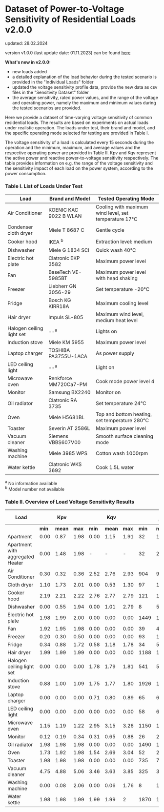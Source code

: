 # Dataset of Power-to-Voltage Sensitivity of Residential Loads v2.0.0
updated: 28.02.2024

version v1.0.0 (last update date: 01.11.2023) can be found [here](https://github.com/QiucenTao/Voltage-sensitivity-of-residential-loads/tree/branch-v1.0.0)

**What's new in v2.0.0:**
* new loads added
* a detailed explanation of the load behavior during the tested scenario is provided in the "Individual Loads" folder   
* updated the voltage sensitivity profile data, provide the new data as csv files in the "Sensitivity Dataset" folder
* the average sensitivity, rated power values, and the range of the voltage and operating power, namely the maximum and minimum values during the tested scenarios are provided.

Here we provide a dataset of time-varying voltage sensitivity of common residential loads. The results are based on experiments on actual loads under realistic operation. The loads under test, their brand and model, and the specific operating mode selected for testing are provided in Table I. 

The voltage sensitivity of a load is calculated every 15 seconds during the operation and the minimum, maximum, and average values and the respective operating power are provided in Table II. Kpv and Kqv represent the active power and reactive power-to-voltage sensitivity respectively. The table provides information on e.g. the range of the voltage sensitivity and the sensitivity impact of each load on the power system, according to the power consumption.



### Table I. List of Loads Under Test
| Load                   | Brand and Model       | Tested Operating Mode                                | 
|------------------------|------------------------|------------------------------------------------------|
| Air Conditioner        | KOENIC KAC 9022 B WLAN | Cooling with maximum wind level, set temperature 17°C|
| Condenser cloth dryer  | Miele T 8687 C         | Gentle cycle                                         |
| Cooker hood            | IKEA <sup>b</sup>      | Extraction level: medium                             |
| Dishwasher             | Miele G 1834 SCI       | Quick wash 40°C                                      |
| Electric hot plate     | Clatronic EKP 3582     | Maximum power level                                  |
| Fan                    | BaseTech VE-5985BT     | Maximum power level with head shaking                |
| Freezer                | Liebherr GN 3056-29    | Set temperature -20°C                                |
| Fridge                 | Bosch KG KIRR18A       | Maximum cooling level                                |
| Hair dryer             | Impuls SL-805          | Maximum wind level, medium heat level                |
| Halogen ceiling light set | --<sup>a</sup>      | Lights on                                            |
| Induction stove        | Miele KM 5955          | Maximum power level                                  |
| Laptop charger         | TOSHIBA PA3755U-1ACA   | As power supply                                      |
| LED ceiling light      | --<sup>a</sup>         | Light on                                             |
| Microwave oven         | Renkforce MM720Ca7-PM  | Cook mode power level 4                              |
| Monitor                | Samsung BX2240         | Monitor on                                           |
| Oil radiator           | Clatronic RA 3735      | Set temperature 24°C                                 |
| Oven                   | Miele H5681BL          | Top and bottom heating, set temperature 280°C        |
| Toaster                | Severin AT 2586L       | Maximum power level                                  |
| Vacuum cleaner         | Siemens VBBS607V00     | Smooth surface cleaning mode                         |
| Washing machine        | Miele 3985 WPS         | Cotton wash 1000rpm                                  |
| Water kettle           | Clatronic WKS 3692     | Cook 1.5L water                                      |



<sup>a</sup> No information available  
<sup>b</sup> Model number not available

### Table II. Overview of Load Voltage Sensitivity Results
|  Load                      |          |    Kpv    |           |          |    Kqv    |           |           |   P0 (W)   |           |           |   Q0 (var)  |           |  Data Length |
|----------------------------|----------|-----------|-----------|----------|-----------|-----------|-----------|------------|-----------|-----------|-------------|-----------|--------------|
|                            | **min**  | **mean**  | **max**   | **min**  | **mean**  |  **max**  | **min**   | **mean**   | **max**   | **min**   |   **mean**  |  **max**  |              |
| Apartment                  |  0.00    | 0.87      | 1.98      |  0.00    | 1.15      | 1.91      |    32     |    1399    |  5876     |    265    |     386     |    716    |   5 hour     |
| Apartment with aggregated Heater|  0.00   | 1.48    | 1.98     |  -       |    -      |    -     |    32     |    2618    |  7368     |     -     |     -       |     -     |   5 hour     |
| Air Conditioner            |  0.30    | 0.32      | 0.36      |  2.52    | 2.76      | 2.93      |    904    |    924     |  933      |     126   |     129     |     131   |    4530 s    |
| Cloth dryer                |  1.10    | 1.73      | 2.01      |  0.00    | 0.53      | 1.30      |    97     |    1268    |  2777     |     25    |     56      |     76    |    6960 s    |
| Cooker hood                |  2.19    | 2.21      | 2.22      |  2.76    | 2.77      | 2.79      |    121    |    122     |  123      |     90    |     92      |     93    |    750 s     |
| Dishwasher                 |  0.00    | 0.55      | 1.94      |  0.00    | 1.01      | 2.79      |    8      |    557     |  2025     |     18    |     79      |     114   |    2340 s    |
| Electric hot plate         |  1.98    | 1.99      | 2.00      |  0.00    | 0.00      | 0.00      |    1449   |    1461    |  1470     |     12    |     12      |     13    |    765 s     |
| Fan                        |  1.92    | 1.95      | 1.98      |  0.00    | 0.00      | 0.00      |    39     |    40      |  42       |     2     |     2       |     3     |    780 s     |
| Freezer                    |  0.20    | 0.30      | 0.50      |  0.00    | 0.00      | 0.00      |    93     |    138     |  160      |     18    |     22      |     26    |    3780 s    |
| Fridge                     |  0.34    | 0.88      | 1.72      |  0.58    | 1.18      | 1.78      |    34     |    53      |  65       |     51    |     69      |     82    |    4395 s    |
| Hair dryer                 |  1.99    | 1.99      | 1.99      |  0.00    | 0.00      | 0.00      |    1188   |    1191    |  1194     |     15    |     15      |     16    |    165 s     |
| Halogen ceiling light set  |  0.00    | 0.00      | 0.00      |  1.78    | 1.79      | 1.81      |    541    |    548     |  553      |     112   |     113     |     114   |    300 s     |
| Induction stove            |  0.88    | 1.00      | 1.09      |  1.75    | 1.77      | 1.80      |    1926   |    1942    |  1964     |     274   |     285     |     290   |    600 s     |
| Laptop charger             |  0.00    | 0.00      | 0.00      |  0.71    | 0.80      | 0.89      |    65     |    66      |  67       |     30    |     31      |     31    |    585 s     |
| LED ceiling light          |  0.00    | 0.00      | 0.00      |  0.00    | 0.00      | 0.00      |    58     |    61      |  65       |     13    |     13      |     13    |    855 s     |
| Microwave oven             |  1.15    | 1.19      | 1.22      |  2.95    | 3.15      | 3.26      |    1150   |    1168    |  1186     |     454   |     478     |     502   |    135 s     |
| Monitor                    |  0.12    | 0.19      | 0.34      |  0.31    | 0.65      | 0.88      |    26     |    27      |  28       |     52    |     55      |     57    |    1050 s    |
| Oil radiator               |  1.98    | 1.98      | 1.98      |  0.00    | 0.00      | 0.00      |    1490   |    1494    |  1499     |     11    |     12      |     12    |    2085 s    |
| Oven                       |  1.73    | 1.92      | 1.98      |  1.54    | 2.69      | 3.04      |    52     |    2128    |  3621     |     22    |     40      |     55    |    720 s     |
| Toaster                    |  1.98    | 1.98      | 1.98      |  0.00    | 0.00      | 0.00      |    735    |    736     |  738      |     9     |     9       |     10    |    75 s      |
| Vacuum cleaner             |  4.75    | 4.88      | 5.06      |  3.46    | 3.63      | 3.85      |    325    |    336     |  340      |     396   |     413     |     418   |    285 s     |
| Washing machine            |  0.00    | 0.08      | 2.06      |  0.00    | 0.06      | 1.76      |    8      |    181     |  2142     |     19    |     107     |     664   |    4305 s    |
| Water kettle               |  1.98    | 1.98      |  1.99    | 1.99      | 1.99      |    2      |    1870   |    1873    |  1879     |     133   |     134     |     135   |    255 s     |






